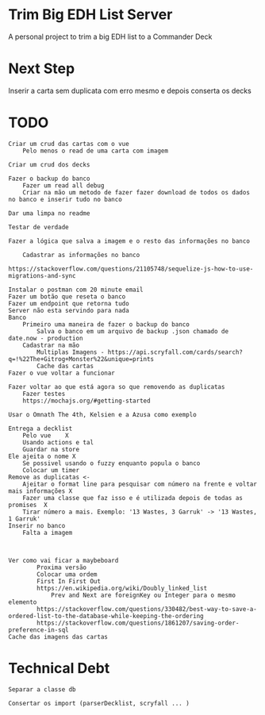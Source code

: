 # Trim Big EDH List Server
A personal project to trim a big EDH list to a Commander Deck

# Next Step
Inserir a carta sem duplicata com erro mesmo e depois conserta os decks

# TODO

	Criar um crud das cartas com o vue
		Pelo menos o read de uma carta com imagem

	Criar um crud dos decks

	Fazer o backup do banco
		Fazer um read all debug
		Criar na mão um metodo de fazer fazer download de todos os dados no banco e inserir tudo no banco  

	Dar uma limpa no readme

	Testar de verdade

	Fazer a lógica que salva a imagem e o resto das informações no banco

		Cadastrar as informações no banco

	https://stackoverflow.com/questions/21105748/sequelize-js-how-to-use-migrations-and-sync

	Instalar o postman com 20 minute email
	Fazer um botão que reseta o banco
	Fazer um endpoint que retorna tudo
	Server não esta servindo para nada
	Banco
		Primeiro uma maneira de fazer o backup do banco
			Salva o banco em um arquivo de backup .json chamado de date.now - production
		Cadastrar na mão
			Multiplas Imagens - https://api.scryfall.com/cards/search?q=!%22The+Gitrog+Monster%22&unique=prints
			Cache das cartas
	Fazer o vue voltar a funcionar

	Fazer voltar ao que está agora so que removendo as duplicatas
		Fazer testes
		https://mochajs.org/#getting-started

	Usar o Omnath The 4th, Kelsien e a Azusa como exemplo

	Entrega a decklist
		Pelo vue 	X
		Usando actions e tal
		Guardar na store
	Ele ajeita o nome X
		Se possivel usando o fuzzy enquanto popula o banco
		Colocar um timer
	Remove as duplicatas <-
		Ajeitar o format line para pesquisar com número na frente e voltar mais informações X
		Fazer uma classe que faz isso e é utilizada depois de todas as promises  X
		Tirar número a mais. Exemplo: '13 Wastes, 3 Garruk' -> '13 Wastes, 1 Garruk'
	Inserir no banco
		Falta a imagem



	Ver como vai ficar a maybeboard
			Proxima versão
			Colocar uma ordem
			First In First Out
			https://en.wikipedia.org/wiki/Doubly_linked_list
				Prev and Next are foreignKey ou Integer para o mesmo elemento
			https://stackoverflow.com/questions/330482/best-way-to-save-a-ordered-list-to-the-database-while-keeping-the-ordering
			https://stackoverflow.com/questions/1861207/saving-order-preference-in-sql
	Cache das imagens das cartas

# Technical Debt
	Separar a classe db

	Consertar os import (parserDecklist, scryfall ... )
